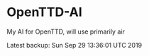 # OpenTTD-AI
My AI for OpenTTD, will use primarily air

Latest backup: Sun Sep 29 13:36:01 UTC 2019
